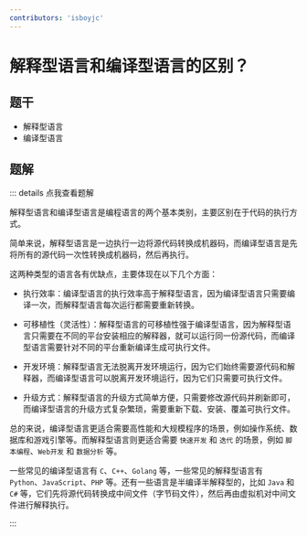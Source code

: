 ```yaml
---
contributors: 'isboyjc'
---
```


# 解释型语言和编译型语言的区别？

## 题干

- 解释型语言
- 编译型语言

## 题解

::: details 点我查看题解

解释型语言和编译型语言是编程语言的两个基本类别，主要区别在于代码的执行方式。

简单来说，解释型语言是一边执行一边将源代码转换成机器码，而编译型语言是先将所有的源代码一次性转换成机器码，然后再执行。

这两种类型的语言各有优缺点，主要体现在以下几个方面：

- 执行效率：编译型语言的执行效率高于解释型语言，因为编译型语言只需要编译一次，而解释型语言每次运行都需要重新转换。

- 可移植性（灵活性）：解释型语言的可移植性强于编译型语言，因为解释型语言只需要在不同的平台安装相应的解释器，就可以运行同一份源代码，而编译型语言需要针对不同的平台重新编译生成可执行文件。

- 开发环境：解释型语言无法脱离开发环境运行，因为它们始终需要源代码和解释器，而编译型语言可以脱离开发环境运行，因为它们只需要可执行文件。

- 升级方式：解释型语言的升级方式简单方便，只需要修改源代码并刷新即可，而编译型语言的升级方式复杂繁琐，需要重新下载、安装、覆盖可执行文件。

总的来说，编译型语言更适合需要高性能和大规模程序的场景，例如操作系统、数据库和游戏引擎等。而解释型语言则更适合需要 `快速开发` 和 `迭代` 的场景，例如 `脚本编程`、`Web开发` 和 `数据分析` 等。

一些常见的编译型语言有 `C`、`C++`、`Golang` 等，一些常见的解释型语言有 `Python`、`JavaScript`、`PHP` 等。还有一些语言是半编译半解释型的，比如 `Java` 和 `C#` 等，它们先将源代码转换成中间文件（字节码文件），然后再由虚拟机对中间文件进行解释执行。

:::

